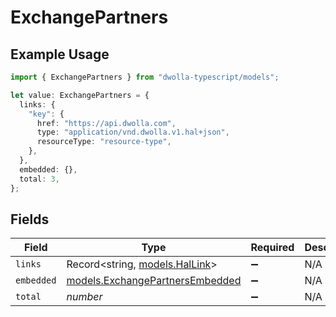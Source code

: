 # ExchangePartners

## Example Usage

```typescript
import { ExchangePartners } from "dwolla-typescript/models";

let value: ExchangePartners = {
  links: {
    "key": {
      href: "https://api.dwolla.com",
      type: "application/vnd.dwolla.v1.hal+json",
      resourceType: "resource-type",
    },
  },
  embedded: {},
  total: 3,
};
```

## Fields

| Field                                                                    | Type                                                                     | Required                                                                 | Description                                                              | Example                                                                  |
| ------------------------------------------------------------------------ | ------------------------------------------------------------------------ | ------------------------------------------------------------------------ | ------------------------------------------------------------------------ | ------------------------------------------------------------------------ |
| `links`                                                                  | Record<string, [models.HalLink](../models/hallink.md)>                   | :heavy_minus_sign:                                                       | N/A                                                                      |                                                                          |
| `embedded`                                                               | [models.ExchangePartnersEmbedded](../models/exchangepartnersembedded.md) | :heavy_minus_sign:                                                       | N/A                                                                      |                                                                          |
| `total`                                                                  | *number*                                                                 | :heavy_minus_sign:                                                       | N/A                                                                      | 3                                                                        |